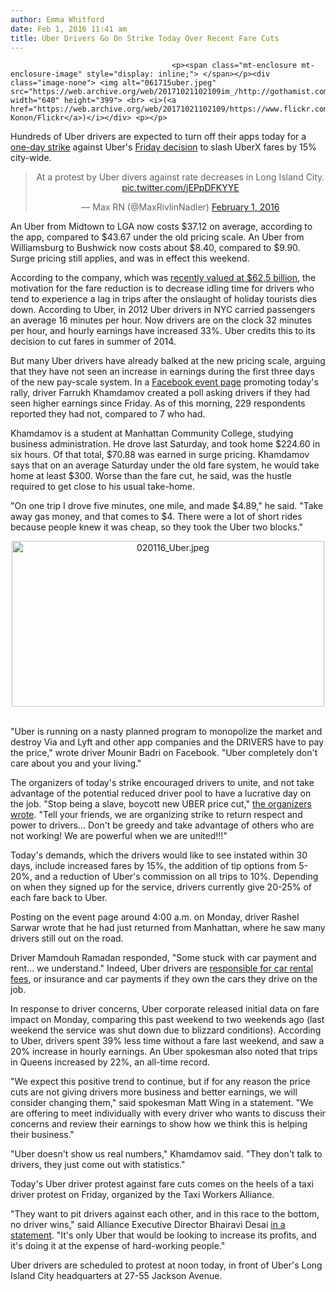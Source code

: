 ```yaml
---
author: Emma Whitford
date: Feb 1, 2016 11:41 am
title: Uber Drivers Go On Strike Today Over Recent Fare Cuts 
---
```


	
										<p><span class="mt-enclosure mt-enclosure-image" style="display: inline;"> </span></p><div class="image-none"> <img alt="061715uber.jpeg" src="https://web.archive.org/web/20171021102109im_/http://gothamist.com/attachments/nyc_ewhitford/061715uber.jpeg" width="640" height="399"> <br> <i>(<a href="https://web.archive.org/web/20171021102109/https://www.flickr.com/photos/ekonon/">Eric Konon/Flickr</a>)</i></div> <p></p>

<p>Hundreds of Uber drivers are expected to turn off their apps today for a <a href="https://web.archive.org/web/20171021102109/https://www.facebook.com/events/1043913965666935/">one-day strike</a> against Uber&apos;s <a href="https://web.archive.org/web/20171021102109/http://gothamist.com/2016/01/29/uber_nyc_cheaper.php">Friday decision</a> to slash UberX fares by 15% city-wide. </p>

<center><blockquote class="twitter-tweet" lang="en"><p lang="en" dir="ltr">At a protest by Uber divers against rate decreases in Long Island City. <a href="https://web.archive.org/web/20171021102109/https://t.co/jEPpDFKYYE">pic.twitter.com/jEPpDFKYYE</a></p>&#x2014; Max RN (@MaxRivlinNadler) <a href="https://web.archive.org/web/20171021102109/https://twitter.com/MaxRivlinNadler/status/694207720291975168">February 1, 2016</a></blockquote>
<script async src="//web.archive.org/web/20171021102109js_/http://platform.twitter.com/widgets.js" charset="utf-8"></script></center>

<p>An Uber from Midtown to LGA now costs $37.12 on average, according to the app, compared to $43.67 under the old pricing scale. An Uber from Williamsburg to Bushwick now costs about $8.40, compared to $9.90. Surge pricing still applies, and was in effect this weekend. </p>

<p>According to the company, which was <a href="https://web.archive.org/web/20171021102109/http://www.bloomberg.com/news/articles/2015-12-03/uber-raises-funding-at-62-5-valuation">recently valued at $62.5 billion</a>, the motivation for the fare reduction is to decrease idling time for drivers who tend to experience a lag in trips after the onslaught of holiday tourists dies down. According to Uber, in 2012 Uber drivers in NYC carried passengers an average 16 minutes per hour. Now drivers are on the clock 32 minutes per hour, and hourly earnings have increased 33%. Uber credits this to its decision to cut fares in summer of 2014.</p>

<p>But many Uber drivers have already balked at the new pricing scale, arguing that they have not seen an increase in earnings during the first three days of the new pay-scale system. In a <a href="https://web.archive.org/web/20171021102109/https://www.facebook.com/events/1043913965666935/">Facebook event page</a> promoting today&apos;s rally, driver Farrukh Khamdamov created a poll asking drivers if they had seen higher earnings since Friday. As of this morning, 229 respondents reported they had not, compared to 7 who had. </p>

<p>Khamdamov is a student at Manhattan Community College, studying business administration. He drove last Saturday, and took home $224.60 in six hours. Of that total, $70.88 was earned in surge pricing. Khamdamov says that on an average Saturday under the old fare system, he would take home at least $300. Worse than the fare cut, he said, was the hustle required to get close to his usual take-home. </p>

<p>&quot;On one trip I drove five minutes, one mile, and made $4.89,&quot; he said. &quot;Take away gas money, and that comes to $4. There were a lot of short rides because people knew it was cheap, so they took the Uber two blocks.&quot; </p>

<center><span class="mt-enclosure mt-enclosure-image" style="display: inline;"> <div class="image-none"> <img alt="020116_Uber.jpeg" src="https://web.archive.org/web/20171021102109im_/http://gothamist.com/attachments/nyc_ewhitford/020116_Uber.jpeg" width="500" height="265"> <br> <i></i></div> </span></center><br>

<p>&quot;Uber is running on a nasty planned program to monopolize the market and destroy Via and Lyft and other app companies and the DRIVERS have to pay the price,&quot; wrote driver Mounir Badri on Facebook. &quot;Uber completely don&apos;t care about you and your living.&quot; </p>

<p>The organizers of today&apos;s strike encouraged drivers to unite, and not take advantage of the potential reduced driver pool to have a lucrative day on the job. &quot;Stop being a slave, boycott new UBER price cut,&quot; <a href="https://web.archive.org/web/20171021102109/https://www.facebook.com/events/1043913965666935/permalink/1044909095567422/">the organizers wrote</a>. &quot;Tell your friends, we are organizing strike to return respect and power to drivers... Don&apos;t be greedy and take advantage of others who are not working! We are powerful when we are united!!!&quot;</p>

<p>Today&apos;s demands, which the drivers would like to see instated within 30 days, include increased fares by 15%, the addition of tip options from 5-20%, and a reduction of Uber&apos;s commission on all trips to 10%. Depending on when they signed up for the service, drivers currently give 20-25% of each fare back to Uber. </p>

<p>Posting on the event page around 4:00 a.m. on Monday, driver Rashel Sarwar wrote that he had just returned from Manhattan, where he saw many drivers still out on the road. </p>

<p>Driver Mamdouh Ramadan responded, &quot;Some stuck with car payment and rent... we understand.&quot; Indeed, Uber drivers are <a href="https://web.archive.org/web/20171021102109/http://www.buzzfeed.com/johanabhuiyan/what-uber-drivers-really-make-according-to-their-pay-stubs#.nopx7PRPor">responsible for car rental fees</a>, or insurance and car payments if they own the cars they drive on the job. </p>

<p>In response to driver concerns, Uber corporate released initial data on fare impact on Monday, comparing this past weekend to two weekends ago (last weekend the service was shut down due to blizzard conditions). According to Uber, drivers spent 39% less time without a fare last weekend, and saw a 20% increase in hourly earnings. An Uber spokesman also noted that trips in Queens increased by 22%, an all-time record. </p>

<p>&quot;We expect this positive trend to continue, but if for any reason the price cuts are not giving drivers more business and better earnings, we will consider changing them,&quot; said spokesman Matt Wing in a statement. &quot;We are offering to meet individually with every driver who wants to discuss their concerns and review their earnings to show how we think this is helping their business.&quot; </p>

<p>&quot;Uber doesn&apos;t show us real numbers,&quot; Khamdamov said. &quot;They don&apos;t talk to drivers, they just come out with statistics.&quot; </p>

<p>Today&apos;s Uber driver protest against fare cuts comes on the heels of a taxi driver protest on Friday, organized by the Taxi Workers Alliance. </p>

<p>&quot;They want to pit drivers against each other, and in this race to the bottom, no driver wins,&quot; said Alliance Executive Director Bhairavi Desai <a href="https://web.archive.org/web/20171021102109/http://www.ny1.com/nyc/all-boroughs/news/2016/01/29/uber-announces-price-cuts.html">in a statement</a>. &quot;It&apos;s only Uber that would be looking to increase its profits, and it&apos;s doing it at the expense of hard-working people.&quot;</p>

<p>Uber drivers are scheduled to protest at noon today, in front of Uber&apos;s Long Island City headquarters at 27-55 Jackson Avenue. </p>					
										
									
				